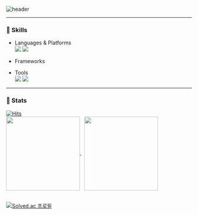 ![header](https://capsule-render.vercel.app/api?type=wave&height=150&reversal=true&color=gradient&desc=🏃🏽‍♂️&descSize=35&descAlignY=73&descAlign=55)

<!--🔒 Hi. I'm <b>Jeongmin Yi</b>. I really want to make useful and helpful programs. 😟<br>
🔑 To do so, I need to learn Java, Dart, Flutter, Android, React, Database, Git, e.t.c.. 😑<br>
🔓 Then, Maybe I can make any program what I want to make! Right? 😆<br> -->

---

### 🎨 Skills
- Languages & Platforms <br>
  <img src="https://img.shields.io/badge/JAVASCRIPT-F7DF1E?style=flat&logo=JAVASCRIPT&logoColor=black"/>
  <img src="https://img.shields.io/badge/JAVA-007396?style=flat&logo=Java&logoColor=white"/>
  <br>
  
- Frameworks <br>

- Tools <br>
  <img src="https://img.shields.io/badge/Git-F05032?style=flat&logo=GIT&logoColor=white"/>
  <img src="https://img.shields.io/badge/GitHUB-181717?style=flat&logo=GITHUB&logoColor=white"/>
---

### 🔎 Stats
[![Hits](https://hits.seeyoufarm.com/api/count/incr/badge.svg?url=https%3A%2F%2Fgithub.com%2FJeongminYi&count_bg=%2366D9EF&title_bg=%23316773&icon=github.svg&icon_color=%23E7E7E7&title=Github&edge_flat=false)](https://hits.seeyoufarm.com)<br>
<a href="https://github.com/JeongminYi/github-readme-stats">
  <img height=200 align="center" src="https://github-readme-stats.vercel.app/api?username=JeongminYi&show_icons=true&theme=tokyonight" />
</a>
&nbsp;
<a href="https://github.com/JeongminYi/convoychat">
  <img height=200 align="center" src="https://github-readme-stats.vercel.app/api/top-langs?username=JeongminYi&theme=tokyonight&layout=donut&langs_count=8&card_width=320" />
</a><br><br>

[![Solved.ac 프로필](http://mazassumnida.wtf/api/v2/generate_badge?boj=gginn1234)](https://solved.ac/gginn1234)



